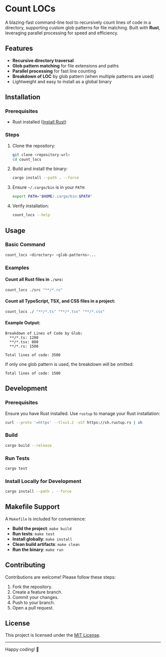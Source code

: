 # Count LOCs

A blazing-fast command-line tool to recursively count lines of code in a directory, supporting custom glob patterns for file matching. Built with **Rust**, leveraging parallel processing for speed and efficiency.

## Features

- **Recursive directory traversal**
- **Glob pattern matching** for file extensions and paths
- **Parallel processing** for fast line counting
- **Breakdown of LOC** by glob pattern (when multiple patterns are used)
- Lightweight and easy to install as a global binary

## Installation

### Prerequisites

- Rust installed ([Install Rust](https://www.rust-lang.org/tools/install))

### Steps

1. Clone the repository:

   ```bash
   git clone <repository-url>
   cd count_locs
   ```

2. Build and install the binary:

   ```bash
   cargo install --path . --force
   ```

3. Ensure `~/.cargo/bin` is in your `PATH`:

   ```bash
   export PATH="$HOME/.cargo/bin:$PATH"
   ```

4. Verify installation:
   ```bash
   count_locs --help
   ```

## Usage

### Basic Command

```bash
count_locs <directory> <glob-patterns>...
```

### Examples

#### Count all Rust files in `./src`:

```bash
count_locs ./src "**/*.rs"
```

#### Count all TypeScript, TSX, and CSS files in a project:

```bash
count_locs ./ "**/*.ts" "**/*.tsx" "**/*.css"
```

#### Example Output:

```plaintext
Breakdown of Lines of Code by Glob:
  **/*.ts: 1200
  **/*.tsx: 800
  **/*.rs: 1500

Total lines of code: 3500
```

If only one glob pattern is used, the breakdown will be omitted:

```plaintext
Total lines of code: 1500
```

## Development

### Prerequisites

Ensure you have Rust installed. Use `rustup` to manage your Rust installation:

```bash
curl --proto '=https' --tlsv1.2 -sSf https://sh.rustup.rs | sh
```

### Build

```bash
cargo build --release
```

### Run Tests

```bash
cargo test
```

### Install Locally for Development

```bash
cargo install --path . --force
```

## Makefile Support

A `Makefile` is included for convenience:

- **Build the project**: `make build`
- **Run tests**: `make test`
- **Install globally**: `make install`
- **Clean build artifacts**: `make clean`
- **Run the binary**: `make run`

## Contributing

Contributions are welcome! Please follow these steps:

1. Fork the repository.
2. Create a feature branch.
3. Commit your changes.
4. Push to your branch.
5. Open a pull request.

## License

This project is licensed under the [MIT License](LICENSE).

---

Happy coding! 🚀

